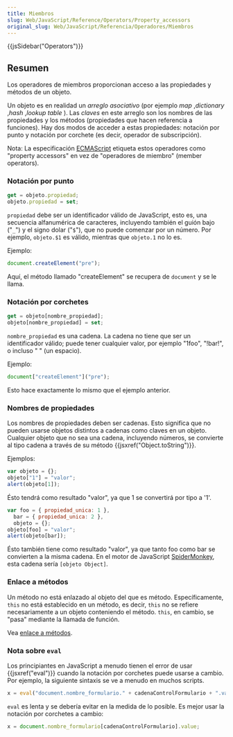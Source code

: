 ```yaml
---
title: Miembros
slug: Web/JavaScript/Reference/Operators/Property_accessors
original_slug: Web/JavaScript/Referencia/Operadores/Miembros
---
```


{{jsSidebar("Operators")}}

## Resumen

Los operadores de miembros proporcionan acceso a las propiedades y métodos de un objeto.

Un objeto es en realidad un _arreglo asociativo_ (por ejemplo _map_ ,_dictionary_ ,_hash_ ,_lookup table_ ). Las _claves_ en este arreglo son los nombres de las propiedades y los métodos (propiedades que hacen referencia a funciones). Hay dos modos de acceder a estas propiedades: notación por punto y notación por corchete (es decir, operador de subscripción).

Nota: La especificación [ECMAScript](/es/docs/Glossary/ECMAScript) etiqueta estos operadores como "property accessors" en vez de "operadores de miembro" (member operators).

### Notación por punto

```js
get = objeto.propiedad;
objeto.propiedad = set;
```

`propiedad` debe ser un identificador válido de JavaScript, esto es, una secuencia alfanumérica de caracteres, incluyendo también el guión bajo ("`_`") y el signo dolar ("`$`"), que no puede comenzar por un número. Por ejemplo, `objeto.$1` es válido, mientras que `objeto.1` no lo es.

Ejemplo:

```js
document.createElement("pre");
```

Aquí, el método llamado "createElement" se recupera de `document` y se le llama.

### Notación por corchetes

```js
get = objeto[nombre_propiedad];
objeto[nombre_propiedad] = set;
```

`nombre_propiedad` es una cadena. La cadena no tiene que ser un identificador válido; puede tener cualquier valor, por ejemplo "1foo", "!bar!", o incluso " " (un espacio).

Ejemplo:

```js
document["createElement"]("pre");
```

Esto hace exactamente lo mismo que el ejemplo anterior.

### Nombres de propiedades

Los nombres de propiedades deben ser cadenas. Esto significa que no pueden usarse objetos distintos a cadenas como claves en un objeto. Cualquier objeto que no sea una cadena, incluyendo números, se convierte al tipo cadena a través de su método {{jsxref("Object.toString")}}.

Ejemplos:

```js
var objeto = {};
objeto["1"] = "valor";
alert(objeto[1]);
```

Ésto tendrá como resultado "valor", ya que 1 se convertirá por tipo a '1'.

```js
var foo = { propiedad_unica: 1 },
  bar = { propiedad_unica: 2 },
  objeto = {};
objeto[foo] = "valor";
alert(objeto[bar]);
```

Ésto también tiene como resultado "valor", ya que tanto foo como bar se convierten a la misma cadena. En el motor de JavaScript [SpiderMonkey](/es/docs/Mozilla/SpiderMonkey), esta cadena sería `[objeto Object]`.

### Enlace a métodos

Un método no está enlazado al objeto del que es método. Específicamente, `this` no está establecido en un método, es decir, `this` no se refiere necesariamente a un objeto conteniendo el método. `this`, en cambio, se "pasa" mediante la llamada de función.

Vea [enlace a métodos](/es/docs/Web/JavaScript/Referencia/Operadores/this#Funciones_enlazadas).

### Nota sobre `eval`

Los principiantes en JavaScript a menudo tienen el error de usar {{jsxref("eval")}} cuando la notación por corchetes puede usarse a cambio. Por ejemplo, la siguiente sintaxis se ve a menudo en muchos scripts.

```js
x = eval("document.nombre_formulario." + cadenaControlFormulario + ".value");
```

`eval` es lenta y se debería evitar en la medida de lo posible. Es mejor usar la notación por corchetes a cambio:

```js
x = document.nombre_formulario[cadenaControlFormulario].value;
```

